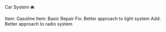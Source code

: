 Car System 🚘

Item: Gasoline
Item: Basic Repair
Fix: Better approach to light system
Add: Better approach to radio system